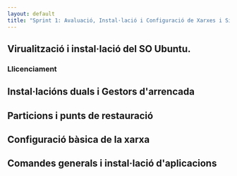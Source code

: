 ```yaml
---
layout: default
title: "Sprint 1: Avaluació, Instal·lació i Configuració de Xarxes i Sistemes Operatius"
---
```


## Virualització i instal·lació del SO Ubuntu.
### Llicenciament
## Instal·lacións duals i Gestors d'arrencada
## Particions i punts de restauració
## Configuració bàsica de la xarxa
## Comandes generals i instal·lació d'aplicacions
